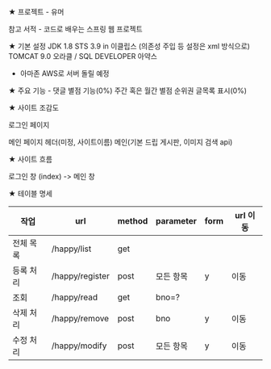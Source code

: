 ★ 프로젝트 - 유머 

참고 서적 - 코드로 배우는 스프링 웹 프로젝트

★ 기본 설정
JDK 1.8
STS 3.9 in 이클립스 (의존성 주입 등 설정은 xml 방식으로)
TOMCAT 9.0
오라클 / SQL DEVELOPER
아약스
+ 아마존 AWS로 서버 돌릴 예정

★ 주요 기능 - 
댓글 별점 기능(0%)
주간 혹은 월간 별점 순위권 글목록 표시(0%)

★ 사이트 조감도

로그인 페이지

메인 페이지
헤더(미정, 사이트이름) 
메인(기본 드립 게시판, 이미지 검색 api)

★ 사이트 흐름

로그인 창 (index) -> 메인 창

★ 테이블 명세

|작업|url|method|parameter|form|url 이동|
|------|---|---|---|---|---|
|전체 목록|/happy/list|get||||
|등록 처리|/happy/register|post|모든 항목|y|이동|
|조회|/happy/read|get|bno=?|||
|삭제 처리|/happy/remove|post|bno|y|이동|
|수정 처리|/happy/modify|post|모든 항목|y|이동|

